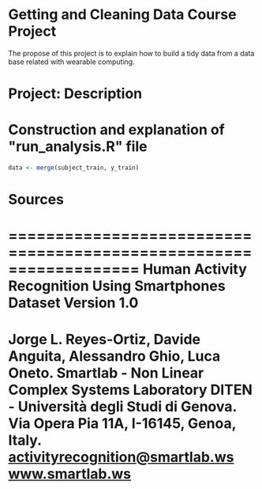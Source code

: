 # Getting and Cleaning Data Course Project
The propose of this project is to explain how to build a tidy data from a data base related with wearable computing.
# Project: Description



# Construction and explanation of "run_analysis.R" file


```R
data <- merge(subject_train, y_train)
```

# Sources

==================================================================
Human Activity Recognition Using Smartphones Dataset
Version 1.0
==================================================================
Jorge L. Reyes-Ortiz, Davide Anguita, Alessandro Ghio, Luca Oneto.
Smartlab - Non Linear Complex Systems Laboratory
DITEN - Università degli Studi di Genova.
Via Opera Pia 11A, I-16145, Genoa, Italy.
activityrecognition@smartlab.ws
www.smartlab.ws
==================================================================